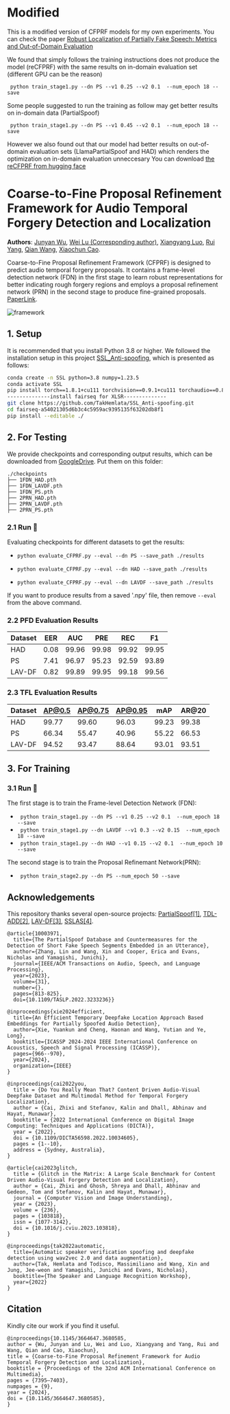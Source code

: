 # Modified
This is a modified version of CFPRF models for my own experiments. You can check the paper [Robust Localization of Partially Fake Speech: Metrics and Out-of-Domain Evaluation](https://arxiv.org/abs/2507.03468)

We found that simply follows the training instructions does not produce the model (reCFPRF) with the same results on in-domain evaluation set (different GPU can be the reason)
```
 python train_stage1.py --dn PS --v1 0.25 --v2 0.1  --num_epoch 18 --save
```
Some people suggested to run the training as follow may get better results on in-domain data (PartialSpoof)
```
 python train_stage1.py --dn PS --v1 0.45 --v2 0.1  --num_epoch 18 --save
```
However we also found out that our model had better results on out-of-domain evaluation sets (LlamaPartialSpoof and HAD) which renders the optimization on in-domain evaluation unneccesary
You can download [the reCFPRF from hugging face](https://huggingface.co/hieuthi/CFPRF-ckpts/blob/main/reCFPRF.tgz)


# Coarse-to-Fine Proposal Refinement Framework for Audio Temporal Forgery Detection and Localization

**Authors**: [Junyan Wu](https://www.researchgate.net/profile/Wu-Junyan-5/research), [Wei Lu (Corresponding author)](https://cse.sysu.edu.cn/content/2461), [Xiangyang Luo](https://ieeexplore.ieee.org/author/37399489600), [Rui Yang](https://orcid.org/0009-0008-7446-7216), [Qian Wang](https://orcid.org/0000-0002-8967-8525), [Xiaochun Cao](https://scst.sysu.edu.cn/members/caoxiaochun.htm).

Coarse-to-Fine Proposal Refinement Framework (CFPRF) is designed to predict audio temporal forgery proposals. It contains a frame-level detection network (FDN) in the first stage to learn robust representations for better indicating rough forgery regions and employs a proposal refinement network (PRN) in the second stage to produce fine-grained proposals. [PaperLink](http://arxiv.org/abs/2407.16554).

![framework](./fig/framework.jpg)


## 1. Setup


It is recommended that you install Python 3.8 or higher. We followed the installation setup in this project [SSL_Anti-spoofing](https://github.com/TakHemlata/SSL_Anti-spoofing), which is presented as follows:


```bash
conda create -n SSL python=3.8 numpy=1.23.5
conda activate SSL
pip install torch==1.8.1+cu111 torchvision==0.9.1+cu111 torchaudio==0.8.1 -f https://download.pytorch.org/whl/torch_stable.html
--------------install fairseq for XLSR--------------
git clone https://github.com/TakHemlata/SSL_Anti-spoofing.git
cd fairseq-a54021305d6b3c4c5959ac9395135f63202db8f1
pip install --editable ./
```


## 2. For Testing 
We provide checkpoints and corresponding output results, which can be downloaded from [GoogleDrive](https://drive.google.com/drive/folders/1ygN-9v9bfZPKu9aLaGD6WKR_ld8vtGsz?usp=sharing). Put them on this folder:
```
./checkpoints
├── 1FDN_HAD.pth
├── 1FDN_LAVDF.pth
├── 1FDN_PS.pth
├── 2PRN_HAD.pth
├── 2PRN_LAVDF.pth
├── 2PRN_PS.pth
```

### 2.1 Run 🚀

Evaluating checkpoints for different datasets to get the results:

 - ```python evaluate_CFPRF.py --eval --dn PS --save_path ./results```

 - ```python evaluate_CFPRF.py --eval --dn HAD --save_path ./results```

 - ```python evaluate_CFPRF.py --eval --dn LAVDF --save_path ./results```

If you want to produce results from a saved '.npy' file, then remove `--eval` from the above command.


### 2.2 PFD Evaluation Results

| **Dataset** | **EER** | **AUC** | **PRE** | **REC** | **F1** |
|-------------|---------|---------|---------|---------|--------|
| HAD         | 0.08    | 99.96   | 99.98   | 99.92   | 99.95  |
| PS          | 7.41    | 96.97   | 95.23   | 92.59   | 93.89  |
| LAV-DF      | 0.82    | 99.89   | 99.95   | 99.18   | 99.56  |



### 2.3 TFL Evaluation Results

| **Dataset** | **AP@0.5** | **AP@0.75** | **AP@0.95** | **mAP** | **AR@20** |
|-------------|------------|-------------|-------------|---------|-----------|
| HAD         | 99.77      | 99.60       | 96.03       | 99.23   | 99.38     |
| PS          | 66.34      | 55.47       | 40.96       | 55.22   | 66.53     |
| LAV-DF      | 94.52      | 93.47       | 88.64       | 93.01   | 93.51     |



## 3. For Training

### 3.1 Run 🚀

The first stage is to train the Frame-level Detection Network (FDN):

 - ``` python train_stage1.py --dn PS --v1 0.25 --v2 0.1  --num_epoch 18 --save```
 - ``` python train_stage1.py --dn LAVDF --v1 0.3 --v2 0.15  --num_epoch 18 --save```
 - ``` python train_stage1.py --dn HAD --v1 0.15 --v2 0.1  --num_epoch 10 --save```

The second stage is to train the Proposal Refinemant Network(PRN):

 - ``` python train_stage2.py --dn PS --num_epoch 50 --save```

## Acknowledgements
This repository thanks several open-source projects: [PartialSpoof[1]](https://github.com/nii-yamagishilab/PartialSpoof), [TDL-ADD[2]](https://github.com/xieyuankun/TDL-ADD), [LAV-DF[3]](https://github.com/ControlNet/LAV-DF), [SSLAS[4]](https://github.com/TakHemlata/SSL_Anti-spoofing). 

```
@article{10003971,
  title={The PartialSpoof Database and Countermeasures for the Detection of Short Fake Speech Segments Embedded in an Utterance}, 
  author={Zhang, Lin and Wang, Xin and Cooper, Erica and Evans, Nicholas and Yamagishi, Junichi},
  journal={IEEE/ACM Transactions on Audio, Speech, and Language Processing}, 
  year={2023},
  volume={31},
  number={},
  pages={813-825},
  doi={10.1109/TASLP.2022.3233236}}
```

```
@inproceedings{xie2024efficient,
  title={An Efficient Temporary Deepfake Location Approach Based Embeddings for Partially Spoofed Audio Detection},
  author={Xie, Yuankun and Cheng, Haonan and Wang, Yutian and Ye, Long},
  booktitle={ICASSP 2024-2024 IEEE International Conference on Acoustics, Speech and Signal Processing (ICASSP)},
  pages={966--970},
  year={2024},
  organization={IEEE}
}
```

```
@inproceedings{cai2022you,
  title = {Do You Really Mean That? Content Driven Audio-Visual Deepfake Dataset and Multimodal Method for Temporal Forgery Localization},
  author = {Cai, Zhixi and Stefanov, Kalin and Dhall, Abhinav and Hayat, Munawar},
  booktitle = {2022 International Conference on Digital Image Computing: Techniques and Applications (DICTA)},
  year = {2022},
  doi = {10.1109/DICTA56598.2022.10034605},
  pages = {1--10},
  address = {Sydney, Australia},
}

@article{cai2023glitch,
  title = {Glitch in the Matrix: A Large Scale Benchmark for Content Driven Audio-Visual Forgery Detection and Localization},
  author = {Cai, Zhixi and Ghosh, Shreya and Dhall, Abhinav and Gedeon, Tom and Stefanov, Kalin and Hayat, Munawar},
  journal = {Computer Vision and Image Understanding},
  year = {2023},
  volume = {236},
  pages = {103818},
  issn = {1077-3142},
  doi = {10.1016/j.cviu.2023.103818},
}
```

```
@inproceedings{tak2022automatic,
  title={Automatic speaker verification spoofing and deepfake detection using wav2vec 2.0 and data augmentation},
  author={Tak, Hemlata and Todisco, Massimiliano and Wang, Xin and Jung, Jee-weon and Yamagishi, Junichi and Evans, Nicholas},
  booktitle={The Speaker and Language Recognition Workshop},
  year={2022}
}
```


## Citation
Kindly cite our work if you find it useful.


```
@inproceedings{10.1145/3664647.3680585,
author = {Wu, Junyan and Lu, Wei and Luo, Xiangyang and Yang, Rui and Wang, Qian and Cao, Xiaochun},
title = {Coarse-to-Fine Proposal Refinement Framework for Audio Temporal Forgery Detection and Localization},
booktitle = {Proceedings of the 32nd ACM International Conference on Multimedia},
pages = {7395–7403},
numpages = {9},
year = {2024},
doi = {10.1145/3664647.3680585},
}
```
